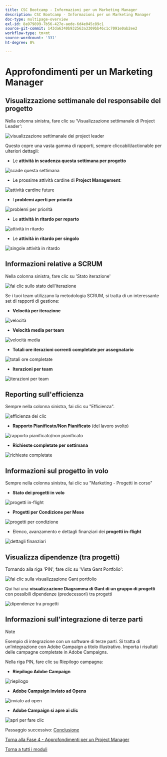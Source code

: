 ```yaml
---
title: CSC Bootcamp - Informazioni per un Marketing Manager
description: CSC Bootcamp - Informazioni per un Marketing Manager
doc-type: multipage-overview
exl-id: 8a979899-7b56-427e-aede-6d4e045c89c1
source-git-commit: 143da6340b932563a3309bb46c1c7091e0ab2ee2
workflow-type: tm+mt
source-wordcount: '331'
ht-degree: 0%

---
```


# Approfondimenti per un Marketing Manager

## Visualizzazione settimanale del responsabile del progetto

Nella colonna sinistra, fare clic su &#39;Visualizzazione settimanale di Project Leader&#39;:

![visualizzazione settimanale dei project leader](./images/weekly-view.png)

Questo copre una vasta gamma di rapporti, sempre cliccabili/actionable per ulteriori dettagli:

- Le **attività in scadenza questa settimana per progetto**

![scade questa settimana](./images/tasks-due.png)

- Le prossime attività cardine di **Project Management**:

![attività cardine future](./images/upcoming-milestones.png)

- I **problemi aperti per priorità**

![problemi per priorità](./images/open-issues.png)

- Le **attività in ritardo per reparto**

![attività in ritardo](./images/late-tasks.png)

- Le **attività in ritardo per singolo**

![singole attività in ritardo](./images/individual-late-tasks.png)

## Informazioni relative a SCRUM

Nella colonna sinistra, fare clic su &#39;Stato iterazione&#39;

![fai clic sullo stato dell&#39;iterazione](./images/iteration-status.png)

Se i tuoi team utilizzano la metodologia SCRUM, si tratta di un interessante set di rapporti di gestione:

- **Velocità per iterazione**

![velocità](./images/velocity.png)

- **Velocità media per team**

![velocità media](./images/average-velocity.png)

- **Totali ore iterazioni correnti completate per assegnatario**

![totali ore completate](./images/iteration-status.png)

- **Iterazioni per team**

![iterazioni per team](./images/iterations-by-team.png)

## Reporting sull&#39;efficienza

Sempre nella colonna sinistra, fai clic su &quot;Efficienza&quot;.

![efficienza dei clic](./images/efficiency.png)

- **Rapporto Pianificato/Non Pianificato** (del lavoro svolto)

![rapporto pianificato/non pianificato](./images/planned-unplanned.png)

- **Richieste completate per settimana**

![richieste completate](./images/completed-requests.png)

## Informazioni sul progetto in volo

Sempre nella colonna sinistra, fai clic su &quot;Marketing - Progetti in corso&quot;

- **Stato dei progetti in volo**

![progetti in-flight](./images/inflight-projects.png)

- **Progetti per Condizione per Mese**

![progetti per condizione](./images/project-by-condition.png)

- Elenco, avanzamento e dettagli finanziari dei **progetti in-flight**

![dettagli finanziari](./images/inflights-projects.png)

## Visualizza dipendenze (tra progetti)

Tornando alla riga &#39;PIN&#39;, fare clic su &#39;Vista Gant Portfolio&#39;:

![fai clic sulla visualizzazione Gant portfolio](./images/gant-view.png)

Qui hai una **visualizzazione Diagramma di Gant di un gruppo di progetti** con possibili dipendenze (predecessori) tra progetti

![dipendenze tra progetti](./images/gant-chart.png)

## Informazioni sull’integrazione di terze parti

>[!NOTE]
>
> Esempio di integrazione con un software di terze parti. Si tratta di un’integrazione con Adobe Campaign a titolo illustrativo. Importa i risultati delle campagne completate in Adobe Campaigns.

Nella riga PIN, fare clic su Riepilogo campagna:

- **Riepilogo Adobe Campaign**

![riepilogo](./images/campaign-summary.png)

- **Adobe Campaign inviato ad Opens**

![inviato ad open](./images/sent-to-open.png)

- **Adobe Campaign si apre ai clic**

![apri per fare clic](./images/open-to-click.png)

Passaggio successivo: [Conclusione](../../conclusion.md)

[Torna alla Fase 4 - Approfondimenti per un Project Manager](./project-manager.md)

[Torna a tutti i moduli](../../overview.md)
